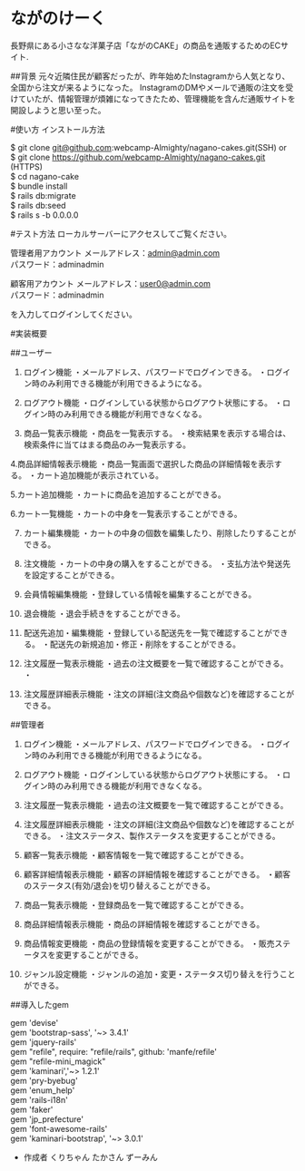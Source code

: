 # ながのけーく

長野県にある小さなな洋菓子店「ながのCAKE」の商品を通販するためのECサイト.

##背景
元々近隣住民が顧客だったが、昨年始めたInstagramから人気となり、全国から注文が来るようになった。
InstagramのDMやメールで通販の注文を受けていたが、情報管理が煩雑になってきたため、管理機能を含んだ通販サイトを開設しようと思い至った。


#使い方
インストール方法

$ git clone git@github.com:webcamp-Almighty/nagano-cakes.git(SSH) or<br>
$ git clone https://github.com/webcamp-Almighty/nagano-cakes.git (HTTPS)<br>
$ cd nagano-cake<br>
$ bundle install<br>
$ rails db:migrate<br>
$ rails db:seed<br>
$ rails s -b 0.0.0.0<br>


#テスト方法
ローカルサーバーにアクセスしてご覧ください。

管理者用アカウント
メールアドレス：admin@admin.com<br>
パスワード：adminadmin

顧客用アカウント 
メールアドレス：user0@admin.com<br>
パスワード：adminadmin

を入力してログインしてください。


 #実装概要
 
 ##ユーザー
1. ログイン機能
・メールアドレス、パスワードでログインできる。 
・ログイン時のみ利用できる機能が利用できるようになる。


2. ログアウト機能
・ログインしている状態からログアウト状態にする。 
・ログイン時のみ利用できる機能が利用できなくなる。

3. 商品一覧表示機能
・商品を一覧表示する。 ・検索結果を表示する場合は、検索条件に当てはまる商品のみ一覧表示する。

4.商品詳細情報表示機能
・商品一覧画面で選択した商品の詳細情報を表示する。 ・カート追加機能が表示されている。

5.カート追加機能
・カートに商品を追加することができる。

6.カート一覧機能
・カートの中身を一覧表示することができる。

7. カート編集機能
・カートの中身の個数を編集したり、削除したりすることができる。

8. 注文機能
・カートの中身の購入をすることができる。 ・支払方法や発送先を設定することができる。

9. 会員情報編集機能
・登録している情報を編集することができる。

10. 退会機能
・退会手続きをすることができる。

11. 配送先追加・編集機能
・登録している配送先を一覧で確認することができる。 ・配送先の新規追加・修正・削除をすることができる。

12. 注文履歴一覧表示機能
・過去の注文概要を一覧で確認することができる。 ・

13. 注文履歴詳細表示機能
・注文の詳細(注文商品や個数など)を確認することができる。


##管理者
1. ログイン機能
・メールアドレス、パスワードでログインできる。 ・ログイン時のみ利用できる機能が利用できるようになる。

2. ログアウト機能
・ログインしている状態からログアウト状態にする。 ・ログイン時のみ利用できる機能が利用できなくなる。

3. 注文履歴一覧表示機能
・過去の注文概要を一覧で確認することができる。

4. 注文履歴詳細表示機能
・注文の詳細(注文商品や個数など)を確認することができる。 ・注文ステータス、製作ステータスを変更することができる。

5. 顧客一覧表示機能
・顧客情報を一覧で確認することができる。

6. 顧客詳細情報表示機能
・顧客の詳細情報を確認することができる。 ・顧客のステータス(有効/退会)を切り替えることができる。

7. 商品一覧表示機能
・登録商品を一覧で確認することができる。

8. 商品詳細情報表示機能
・商品の詳細情報を確認することができる。

9. 商品情報変更機能
・商品の登録情報を変更することができる。 ・販売ステータスを変更することができる。

10. ジャンル設定機能
・ジャンルの追加・変更・ステータス切り替えを行うことができる。


##導入したgem

gem 'devise'  
gem 'bootstrap-sass', '~> 3.4.1'  
gem 'jquery-rails'  
gem "refile", require: "refile/rails", github: 'manfe/refile'  
gem "refile-mini_magick"  
gem 'kaminari','~> 1.2.1'  
gem 'pry-byebug'  
gem 'enum_help'  
gem 'rails-i18n'  
gem 'faker'  
gem 'jp_prefecture'  
gem 'font-awesome-rails'  
gem 'kaminari-bootstrap', '~> 3.0.1'  

 
* 作成者
くりちゃん
たかさん
ずーみん
